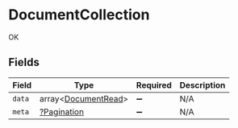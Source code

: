 # DocumentCollection

OK


## Fields

| Field                                                      | Type                                                       | Required                                                   | Description                                                |
| ---------------------------------------------------------- | ---------------------------------------------------------- | ---------------------------------------------------------- | ---------------------------------------------------------- |
| `data`                                                     | array<[DocumentRead](../../models/shared/DocumentRead.md)> | :heavy_minus_sign:                                         | N/A                                                        |
| `meta`                                                     | [?Pagination](../../models/shared/Pagination.md)           | :heavy_minus_sign:                                         | N/A                                                        |